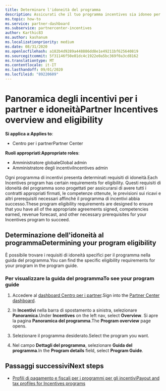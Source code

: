 ```yaml
---
title: Determinare l'idoneità del programma
description: Assicurati che il tuo programma incentives sia idoneo per poter essere pagato.
ms.topic: how-to
ms.service: partner-dashboard
ms.subservice: partnercenter-incentives
author: Karthic83
ms.author: kashanum
ms.localizationpriority: medium
ms.date: 08/31/2020
ms.openlocfilehash: a182b4d9289a448886dd8e1e49211bf625640819
ms.sourcegitcommit: 5f31146f50e01dc4c1922e0a5bc369f0a3cd8162
ms.translationtype: MT
ms.contentlocale: it-IT
ms.lasthandoff: 09/01/2020
ms.locfileid: "89220609"
---
```

# <a name="partner-incentives-overview-and-eligibility"></a><span data-ttu-id="da282-103">Panoramica degli incentivi per i partner e idoneità</span><span class="sxs-lookup"><span data-stu-id="da282-103">Partner Incentives overview and eligibility</span></span> 

<span data-ttu-id="da282-104">**Si applica a**:</span><span class="sxs-lookup"><span data-stu-id="da282-104">**Applies to**:</span></span>

- <span data-ttu-id="da282-105">Centro per i partner</span><span class="sxs-lookup"><span data-stu-id="da282-105">Partner Center</span></span>

<span data-ttu-id="da282-106">**Ruoli appropriati**:</span><span class="sxs-lookup"><span data-stu-id="da282-106">**Appropriate roles**:</span></span>

- <span data-ttu-id="da282-107">Amministratore globale</span><span class="sxs-lookup"><span data-stu-id="da282-107">Global admin</span></span>
- <span data-ttu-id="da282-108">Amministratore degli incentivi</span><span class="sxs-lookup"><span data-stu-id="da282-108">Incentives admin</span></span>

 <span data-ttu-id="da282-109">Ogni programma di incentivi presenta determinati requisiti di idoneità.</span><span class="sxs-lookup"><span data-stu-id="da282-109">Each Incentives program has certain requirements for eligibility.</span></span> <span data-ttu-id="da282-110">Questi requisiti di idoneità del programma sono progettati per assicurarsi di avere tutti i contratti appropriati firmati, le competenze ottenute, le previsioni sui ricavi e altri prerequisiti necessari affinché il programma di incentivi abbia successo.</span><span class="sxs-lookup"><span data-stu-id="da282-110">These program eligibility requirements are designed to ensure that you have all of the appropriate agreements signed, competencies earned, revenue forecast, and other necessary prerequisites for your Incentives program to succeed.</span></span>

## <a name="determining-your-program-eligibility"></a><span data-ttu-id="da282-111">Determinazione dell'idoneità al programma</span><span class="sxs-lookup"><span data-stu-id="da282-111">Determining your program eligibility</span></span>

<span data-ttu-id="da282-112">È possibile trovare i requisiti di idoneità specifici per il programma nella guida del programma.</span><span class="sxs-lookup"><span data-stu-id="da282-112">You can find the specific eligibility requirements for your program in the program guide.</span></span> 

### <a name="to-see-your-program-guide"></a><span data-ttu-id="da282-113">Per visualizzare la guida del programma</span><span class="sxs-lookup"><span data-stu-id="da282-113">To see your program guide</span></span>

1. <span data-ttu-id="da282-114">Accedere al [dashboard Centro per i partner](https://partner.microsoft.com/dashboard/).</span><span class="sxs-lookup"><span data-stu-id="da282-114">Sign into the [Partner Center dashboard](https://partner.microsoft.com/dashboard/).</span></span>

2. <span data-ttu-id="da282-115">In **Incentivi** nella barra di spostamento a sinistra, selezionare **Panoramica**.</span><span class="sxs-lookup"><span data-stu-id="da282-115">Under **Incentives** on the left nav, select **Overview**.</span></span> <span data-ttu-id="da282-116">Si apre la pagina **Panoramica del programma**.</span><span class="sxs-lookup"><span data-stu-id="da282-116">The **Program overview** page opens.</span></span>

3. <span data-ttu-id="da282-117">Selezionare il programma desiderato.</span><span class="sxs-lookup"><span data-stu-id="da282-117">Select the program you want.</span></span>

4. <span data-ttu-id="da282-118">Nel campo **Dettagli del programma**, selezionare **Guida del programma**.</span><span class="sxs-lookup"><span data-stu-id="da282-118">In the **Program details** field, select **Program Guide**.</span></span>

## <a name="next-steps"></a><span data-ttu-id="da282-119">Passaggi successivi</span><span class="sxs-lookup"><span data-stu-id="da282-119">Next steps</span></span>

- [<span data-ttu-id="da282-120">Profili di pagamento e fiscali per i programmi per gli incentivi</span><span class="sxs-lookup"><span data-stu-id="da282-120">Payout and tax profiles for Incentives programs</span></span>](incentives-create-and-manage-your-payout-and-tax-profiles.md)